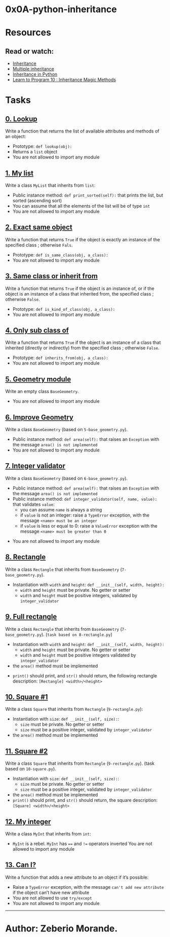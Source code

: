 # 0x0A-python-inheritance

# Resources

## Read or watch:

* [Inheritance](https://docs.python.org/3/tutorial/classes.html#inheritance)
* [Multiple inheritance](https://docs.python.org/3/tutorial/classes.html#inheritance)
* [Inheritance in Python](https://www.geeksforgeeks.org/inheritance-in-python/)
* [Learn to Program 10 : Inheritance Magic Methods](https://www.youtube.com/watch?v=d8kCdLCi6Lk)


# Tasks

## [0. Lookup](https://github.com/Zeb-0/alx-higher_level_programming/blob/master/0x0A-python-inheritance/0-lookup.py)
Write a function that returns the list of available attributes and methods of an object:

* Prototype: `def lookup(obj):`
* Returns a `list` object
* You are not allowed to import any module


## [1. My list](https://github.com/Zeb-0/alx-higher_level_programming/blob/master/0x0A-python-inheritance/1-my_list.py)

Write a class `MyList` that inherits from `list`:

* Public instance method: `def print_sorted(self):` that prints the list, but sorted (ascending sort)
* You can assume that all the elements of the list will be of type `int`
* You are not allowed to import any module


## [2. Exact same object](https://github.com/Zeb-0/alx-higher_level_programming/blob/master/0x0A-python-inheritance/2-is_same_class.py)

Write a function that returns `True` if the object is exactly an instance of the specified class ; otherwise `Fals`.

* Prototype: `def is_same_class(obj, a_class):`
* You are not allowed to import any module


## [3. Same class or inherit from](https://github.com/Zeb-0/alx-higher_level_programming/blob/master/0x0A-python-inheritance/3-is_kind_of_class.py)

Write a function that returns `True` if the object is an instance of, or if the object is an instance of a class that inherited from, the specified class ; otherwise `False`.

* Prototype: `def is_kind_of_class(obj, a_class):`
* You are not allowed to import any module

## [4. Only sub class of](https://github.com/Zeb-0/alx-higher_level_programming/blob/master/0x0A-python-inheritance/4-inherits_from.py)

Write a function that returns `True` if the object is an instance of a class that inherited (directly or indirectly) from the specified class ; otherwise `False`.

* Prototype: `def inherits_from(obj, a_class):`
* You are not allowed to import any module

## [5. Geometry module](https://github.com/Zeb-0/alx-higher_level_programming/blob/master/0x0A-python-inheritance/5-base_geometry.py)

Write an empty class `BaseGeometry`.

* You are not allowed to import any module

## [6. Improve Geometry](https://github.com/Zeb-0/alx-higher_level_programming/blob/master/0x0A-python-inheritance/6-base_geometry.py)

Write a class `BaseGeometry` (based on `5-base_geometry.py`).

* Public instance method: `def area(self):` that raises an `Exception` with the message `area() is not implemented`
* You are not allowed to import any module

## [7. Integer validator](https://github.com/Zeb-0/alx-higher_level_programming/blob/master/0x0A-python-inheritance/7-base_geometry.py)

Write a class `BaseGeometry` (based on `6-base_geometry.py`).

* Public instance method: `def area(self):` that raises an `Exception` with the message `area() is not implemented`
* Public instance method: `def integer_validator(self, name, value):` that validates `value`:
	- you can assume `name` is always a string
	- if `value` is not an integer: raise a `TypeError` exception, with the message `<name> must be an integer`
	- if `value` is less or equal to 0: raise a `ValueError` exception with the message `<name> must be greater than 0`
- You are not allowed to import any module

## [8. Rectangle](https://github.com/Zeb-0/alx-higher_level_programming/blob/master/0x0A-python-inheritance/8-rectangle.py)

Write a class `Rectangle` that inherits from `BaseGeometry` (`7-base_geometry.py`).

* Instantiation with `width` and `height`: `def __init__(self, width, height):`
	* `width` and `height` must be private. No getter or setter
	* `width` and `height` must be positive integers, validated by `integer_validator`

## [9. Full rectangle](https://github.com/Zeb-0/alx-higher_level_programming/blob/master/0x0A-python-inheritance/9-rectangle.py)

Write a class `Rectangle` that inherits from `BaseGeometry` (`7-base_geometry.py`). (`task based on 8-rectangle.py`)

- Instantiation with `width` and `height`: `def __init__(self, width, height):`
	- `width` and `height` must be private. No getter or setter
	- `width` and `height` must be positive integers validated by `integer_validator`
- the `area()` method must be implemented
* `print()` should print, and `str()` should return, the following rectangle description: `[Rectangle] <width>/<height>`

## [10. Square #1](https://github.com/Zeb-0/alx-higher_level_programming/blob/master/0x0A-python-inheritance/10-square.py)

Write a class `Square` that inherits from `Rectangle` (`9-rectangle.py`):

* Instantiation with `size`: `def __init__(self, size):`:
	- `size` must be private. No getter or setter
	- `size` must be a positive integer, validated by `integer_validator`
* the `area()` method must be implemented

## [11. Square #2](https://github.com/Zeb-0/alx-higher_level_programming/blob/master/0x0A-python-inheritance/11-square.py)

Write a class `Square` that inherits from `Rectangle` (`9-rectangle.py`). (task based on `10-square.py`).

* Instantiation with `size`: `def __init__(self, size):`:
	- `size` must be private. No getter or setter
	- `size` must be a positive integer, validated by `integer_validator`
* the `area()` method must be implemented
* `print()` should print, and `str()` should return, the square description: `[Square] <width>/<height>`

## [12. My integer](https://github.com/Zeb-0/alx-higher_level_programming/blob/master/0x0A-python-inheritance/100-my_int.py)

Write a class `MyInt` that inherits from `int`:

* `MyInt` is a rebel. `MyInt` has `==` and `!=` operators inverted
You are not allowed to import any module

## [13. Can I?](https://github.com/Zeb-0/alx-higher_level_programming/blob/master/0x0A-python-inheritance/101-add_attribute.py)

Write a function that adds a new attribute to an object if it’s possible:

* Raise a `TypeError` exception, with the message `can't add new attribute` if the object can’t have new attribute
* You are not allowed to use `try/except`
* You are not allowed to import any module

--------------------------

# Author: Zeberio Morande.
